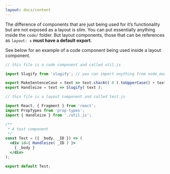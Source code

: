 ```yaml
---
layout: docs/content
---
```


The difference of components that are just being used for it’s functionality but are not exposed as a layout is slim. You can put essentially anything inside
the `code/` folder. But layout components, those that can be references as `layout: x` **must have a default export**.

See below for an example of a code component being used inside a layout component.

```jsx
// this file is a code component and called util.js

import Slugify from 'slugify'; // you can import anything from node_modules you installed

export MakeSentenceCase = text => text.charAt( 0 ).toUpperCase() + text.slice( 1 ).toLowerCase();
export Handleize = text => Slugify( text );
```

```jsx
// this file is a layout component and called test.js

import React, { Fragment } from 'react';
import PropTypes from 'prop-types';
import { Handleize } from './util.js';

/**
 * A test component
 */
const Test = ({ _body, _ID }) => (
  <div id={ Handleize( _ID ) }>
    { _body }
  </div>
);

export default Test;
```
